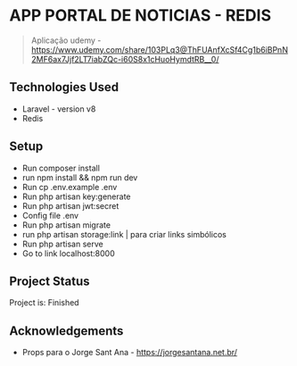 # APP PORTAL DE NOTICIAS - REDIS
> Aplicação udemy - https://www.udemy.com/share/103PLq3@ThFUAnfXcSf4Cg1b6iBPnN2MF6ax7Jjf2LT7iabZQc-i60S8x1cHuoHymdtRB__0/

## Technologies Used
- Laravel - version v8
- Redis

## Setup
- Run composer install
- run npm install && npm run dev
- Run cp .env.example .env
- Run php artisan key:generate
- Run php artisan jwt:secret
- Config file .env
- Run php artisan migrate
- run php artisan storage:link  | para criar links simbólicos
- Run php artisan serve
- Go to link localhost:8000

## Project Status
Project is: Finished


## Acknowledgements

- Props para o Jorge Sant Ana - https://jorgesantana.net.br/
